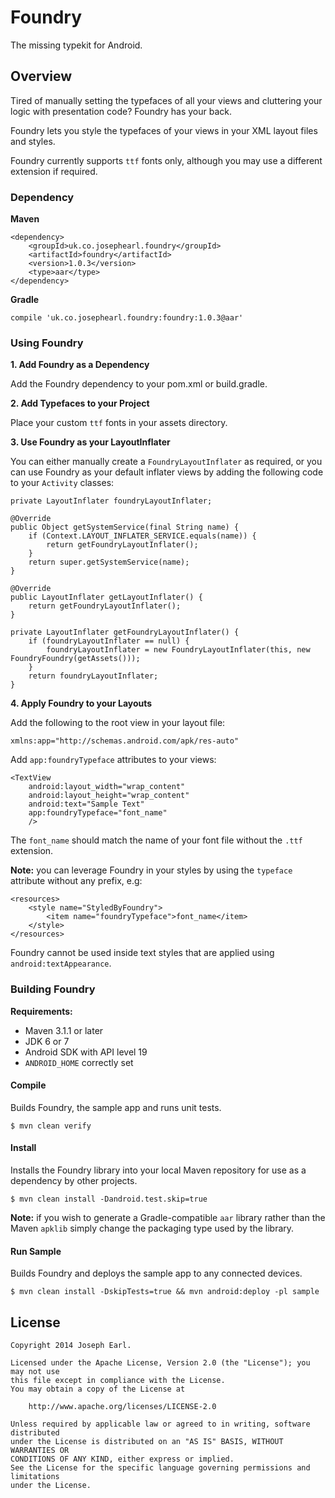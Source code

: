 # Foundry

The missing typekit for Android.

## Overview

Tired of manually setting the typefaces of all your views and cluttering your logic with presentation code? Foundry has your back. 

Foundry lets you style the typefaces of your views in your XML layout files and styles.

Foundry currently supports `ttf` fonts only, although you may use a different extension if required.

### Dependency

**Maven**

	<dependency>
	    <groupId>uk.co.josephearl.foundry</groupId>
	    <artifactId>foundry</artifactId>
	    <version>1.0.3</version>
	    <type>aar</type>
	</dependency>

**Gradle**

    compile 'uk.co.josephearl.foundry:foundry:1.0.3@aar'

### Using Foundry

**1. Add Foundry as a Dependency**

Add the Foundry dependency to your pom.xml or build.gradle.
	
**2. Add Typefaces to your Project**

Place your custom `ttf` fonts in your assets directory.

**3. Use Foundry as your LayoutInflater**

You can either manually create a `FoundryLayoutInflater` as required, or you can use Foundry as your default inflater views by adding the following code to your `Activity` classes:

	private LayoutInflater foundryLayoutInflater;

	@Override
	public Object getSystemService(final String name) {
	    if (Context.LAYOUT_INFLATER_SERVICE.equals(name)) {
	    	return getFoundryLayoutInflater();
	    }
	    return super.getSystemService(name);
	}

    @Override
	public LayoutInflater getLayoutInflater() {
	    return getFoundryLayoutInflater();
	}
	
	private LayoutInflater getFoundryLayoutInflater() {
	    if (foundryLayoutInflater == null) {
	        foundryLayoutInflater = new FoundryLayoutInflater(this, new FoundryFoundry(getAssets()));
	    }
	    return foundryLayoutInflater;
	}
	
	
**4. Apply Foundry to your Layouts**

Add the following to the root view in your layout file:

	xmlns:app="http://schemas.android.com/apk/res-auto"
	
Add `app:foundryTypeface` attributes to your views:

	<TextView
	    android:layout_width="wrap_content"
	    android:layout_height="wrap_content"
	    android:text="Sample Text"
	    app:foundryTypeface="font_name"
	    />
	    
The `font_name` should match the name of your font file without the `.ttf` extension.

**Note:** you can leverage Foundry in your styles by using the `typeface` attribute without any prefix, e.g:

	<resources>
	    <style name="StyledByFoundry">
	        <item name="foundryTypeface">font_name</item>
	    </style>
	</resources>
	
Foundry cannot be used inside text styles that are applied using `android:textAppearance`.

### Building Foundry

**Requirements:**

* Maven 3.1.1 or later
* JDK 6 or 7
* Android SDK with API level 19
* `ANDROID_HOME` correctly set

#### Compile

Builds Foundry, the sample app and runs unit tests.

	$ mvn clean verify
	
#### Install

Installs the Foundry library into your local Maven repository for use as a dependency by other projects.

	$ mvn clean install -Dandroid.test.skip=true

**Note:** if you wish to generate a Gradle-compatible `aar` library rather than the Maven `apklib` simply change the packaging type used by the library.
	
#### Run Sample

Builds Foundry and deploys the sample app to any connected devices.

	$ mvn clean install -DskipTests=true && mvn android:deploy -pl sample
	
## License

	Copyright 2014 Joseph Earl.

	Licensed under the Apache License, Version 2.0 (the "License"); you may not use 
	this file except in compliance with the License.
	You may obtain a copy of the License at

        http://www.apache.org/licenses/LICENSE-2.0

	Unless required by applicable law or agreed to in writing, software distributed
	under the License is distributed on an "AS IS" BASIS, WITHOUT WARRANTIES OR 
	CONDITIONS OF ANY KIND, either express or implied.
	See the License for the specific language governing permissions and limitations
	under the License.

